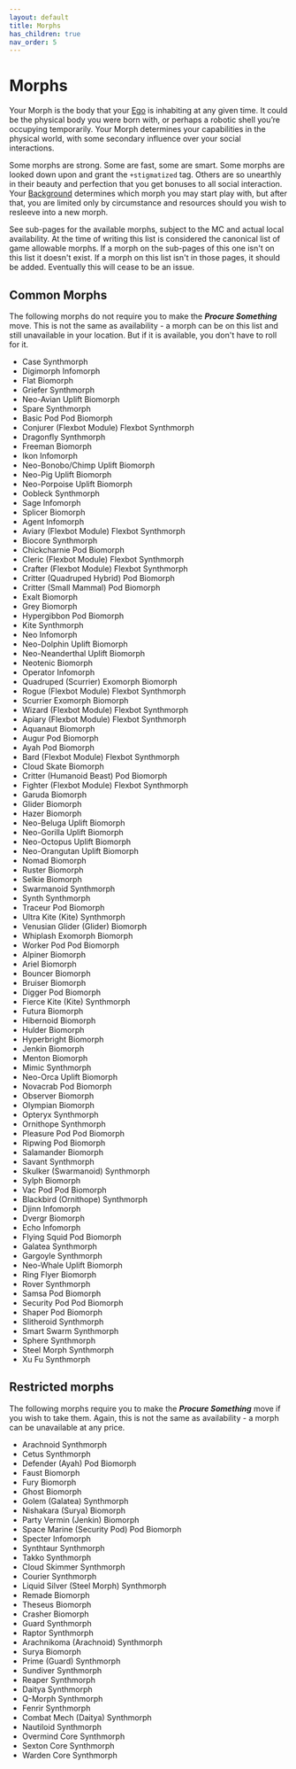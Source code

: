 ```yaml
---
layout: default
title: Morphs
has_children: true
nav_order: 5
---
```


# Morphs

Your Morph is the body that your [Ego](https://htmltomd.com/wikis/ego) is inhabiting at any given time. It could be the physical body you were born with, or perhaps a robotic shell you’re occupying temporarily. Your Morph determines your capabilities in the physical world, with some secondary influence over your social interactions.

Some morphs are strong. Some are fast, some are smart. Some morphs are looked down upon and grant the `+stigmatized` tag. Others are so unearthly in their beauty and perfection that you get bonuses to all social interaction. Your [Background](https://htmltomd.com/wikis/background) determines which morph you may start play with, but after that, you are limited only by circumstance and resources should you wish to resleeve into a new morph.

See sub-pages for the available morphs, subject to the MC and actual local availability. At the time of writing this list is considered the canonical list of game allowable morphs. If a morph on the sub-pages of this one isn't on this list it doesn't exist. If a morph on this list isn't in those pages, it should be added. Eventually this will cease to be an issue.

## Common Morphs

The following morphs do not require you to make the **_Procure Something_** move. This is not the same as availability - a morph can be on this list and still unavailable in your location. But if it is available, you don't have to roll for it.

- Case Synthmorph
- Digimorph Infomorph
- Flat Biomorph
- Griefer Synthmorph
- Neo-Avian Uplift Biomorph
- Spare Synthmorph
- Basic Pod Pod Biomorph
- Conjurer (Flexbot Module) Flexbot Synthmorph
- Dragonfly Synthmorph
- Freeman Biomorph
- Ikon Infomorph
- Neo-Bonobo/Chimp Uplift Biomorph
- Neo-Pig Uplift Biomorph
- Neo-Porpoise Uplift Biomorph
- Oobleck Synthmorph
- Sage Infomorph
- Splicer Biomorph
- Agent Infomorph
- Aviary (Flexbot Module) Flexbot Synthmorph
- Biocore Synthmorph
- Chickcharnie Pod Biomorph
- Cleric (Flexbot Module) Flexbot Synthmorph
- Crafter (Flexbot Module) Flexbot Synthmorph
- Critter (Quadruped Hybrid) Pod Biomorph
- Critter (Small Mammal) Pod Biomorph
- Exalt Biomorph
- Grey Biomorph
- Hypergibbon Pod Biomorph
- Kite Synthmorph
- Neo Infomorph
- Neo-Dolphin Uplift Biomorph
- Neo-Neanderthal Uplift Biomorph
- Neotenic Biomorph
- Operator Infomorph
- Quadruped (Scurrier) Exomorph Biomorph
- Rogue (Flexbot Module) Flexbot Synthmorph
- Scurrier Exomorph Biomorph
- Wizard (Flexbot Module) Flexbot Synthmorph
- Apiary (Flexbot Module) Flexbot Synthmorph
- Aquanaut Biomorph
- Augur Pod Biomorph
- Ayah Pod Biomorph
- Bard (Flexbot Module) Flexbot Synthmorph
- Cloud Skate Biomorph
- Critter (Humanoid Beast) Pod Biomorph
- Fighter (Flexbot Module) Flexbot Synthmorph
- Garuda Biomorph
- Glider Biomorph
- Hazer Biomorph
- Neo-Beluga Uplift Biomorph
- Neo-Gorilla Uplift Biomorph
- Neo-Octopus Uplift Biomorph
- Neo-Orangutan Uplift Biomorph
- Nomad Biomorph
- Ruster Biomorph
- Selkie Biomorph
- Swarmanoid Synthmorph
- Synth Synthmorph
- Traceur Pod Biomorph
- Ultra Kite (Kite) Synthmorph
- Venusian Glider (Glider) Biomorph
- Whiplash Exomorph Biomorph
- Worker Pod Pod Biomorph
- Alpiner Biomorph
- Ariel Biomorph
- Bouncer Biomorph
- Bruiser Biomorph
- Digger Pod Biomorph
- Fierce Kite (Kite) Synthmorph
- Futura Biomorph
- Hibernoid Biomorph
- Hulder Biomorph
- Hyperbright Biomorph
- Jenkin Biomorph
- Menton Biomorph
- Mimic Synthmorph
- Neo-Orca Uplift Biomorph
- Novacrab Pod Biomorph
- Observer Biomorph
- Olympian Biomorph
- Opteryx Synthmorph
- Ornithope Synthmorph
- Pleasure Pod Pod Biomorph
- Ripwing Pod Biomorph
- Salamander Biomorph
- Savant Synthmorph
- Skulker (Swarmanoid) Synthmorph
- Sylph Biomorph
- Vac Pod Pod Biomorph
- Blackbird (Ornithope) Synthmorph
- Djinn Infomorph
- Dvergr Biomorph
- Echo Infomorph
- Flying Squid Pod Biomorph
- Galatea Synthmorph
- Gargoyle Synthmorph
- Neo-Whale Uplift Biomorph
- Ring Flyer Biomorph
- Rover Synthmorph
- Samsa Pod Biomorph
- Security Pod Pod Biomorph
- Shaper Pod Biomorph
- Slitheroid Synthmorph
- Smart Swarm Synthmorph
- Sphere Synthmorph
- Steel Morph Synthmorph
- Xu Fu Synthmorph

## Restricted morphs

The following morphs require you to make the **_Procure Something_** move if you wish to take them. Again, this is not the same as availability - a morph can be unavailable at any price.

- Arachnoid Synthmorph
- Cetus Synthmorph
- Defender (Ayah) Pod Biomorph
- Faust Biomorph
- Fury Biomorph
- Ghost Biomorph
- Golem (Galatea) Synthmorph
- Nishakara (Surya) Biomorph
- Party Vermin (Jenkin) Biomorph
- Space Marine (Security Pod) Pod Biomorph
- Specter Infomorph
- Synthtaur Synthmorph
- Takko Synthmorph
- Cloud Skimmer Synthmorph
- Courier Synthmorph
- Liquid Silver (Steel Morph) Synthmorph
- Remade Biomorph
- Theseus Biomorph
- Crasher Biomorph
- Guard Synthmorph
- Raptor Synthmorph
- Arachnikoma (Arachnoid) Synthmorph
- Surya Biomorph
- Prime (Guard) Synthmorph
- Sundiver Synthmorph
- Reaper Synthmorph
- Daitya Synthmorph
- Q-Morph Synthmorph
- Fenrir Synthmorph
- Combat Mech (Daitya) Synthmorph
- Nautiloid Synthmorph
- Overmind Core Synthmorph
- Sexton Core Synthmorph
- Warden Core Synthmorph
